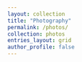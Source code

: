 ```yaml
---
layout: collection
title: "Photography"
permalink: /photos/
collection: photos
entries_layout: grid
author_profile: false
---
```

